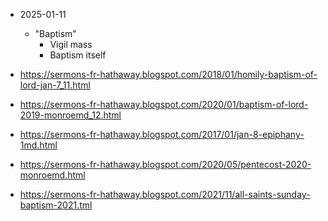 - 2025-01-11
    - "Baptism"
        - Vigil mass
        - Baptism itself

- https://sermons-fr-hathaway.blogspot.com/2018/01/homily-baptism-of-lord-jan-7_11.html
- https://sermons-fr-hathaway.blogspot.com/2020/01/baptism-of-lord-2019-monroemd_12.html
- https://sermons-fr-hathaway.blogspot.com/2017/01/jan-8-epiphany-1md.html
- https://sermons-fr-hathaway.blogspot.com/2020/05/pentecost-2020-monroemd.html
- https://sermons-fr-hathaway.blogspot.com/2021/11/all-saints-sunday-baptism-2021.tml

